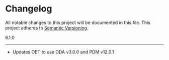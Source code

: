 Changelog
==========

All notable changes to this project will be documented in this file.
This project adheres to [Semantic Versioning](http://semver.org/).

6.1.0

*****

* Updates OET to use ODA v3.0.0 and PDM v12.0.1

